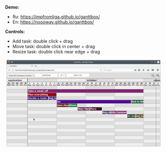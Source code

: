 **Demo:** 
* Ru: https://impfromliga.github.io/ganttbox/
* En: https://noooway.github.io/ganttbox/

**Controls:**
* Add task: double click + drag
* Move task: double click in center + drag
* Resize task: double click near edge + drag

<p align="center">
<a href="https://noooway.github.io/ganttbox/">
<img src="https://github.com/noooway/ganttbox/blob/gh-pages/ganttbox_v1.png" width="800"/>
</a>
</p>
